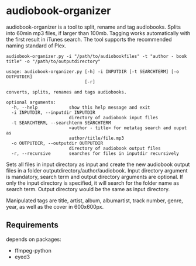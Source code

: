 # audiobook-organizer
audiobook-organizer is a tool to split, rename and tag audiobooks. Splits into 60min mp3 files, if larger than 100mb. Tagging works automatically with the first result in iTunes search.
The tool supports the recommended naming standard of Plex.

`audiobook-organizer.py -i "/path/to/audiobookfiles" -t "author - book title" -o "/path/to/outputdirectory"`
```
usage: audiobook-organizer.py [-h] -i INPUTDIR [-t SEARCHTERM] [-o OUTPUTDIR]
                              [-r]

converts, splits, renames and tags audiobooks.

optional arguments:
  -h, --help            show this help message and exit
  -i INPUTDIR, --inputdir INPUTDIR
                        directory of audiobook input files
  -t SEARCHTERM, --searchterm SEARCHTERM
                        <author - title> for metatag search and ouput as
                        author/title/file.mp3
  -o OUTPUTDIR, --outputdir OUTPUTDIR
                        directory of audiobook output files
  -r, --recursive       searches for files in inputdir recursively
```
Sets all files in input directory as input and create the new audiobook output files in a folder outputdirectory/author/audiobook.
Input directory argument is mandatory, search term and output directory arguments are optional. If only the input directory is specified, it will search for the folder name as search term. Output directory would be the same as input directory.

Manipulated tags are title, artist, album, albumartist, track number, genre, year, as well as the cover in 600x600px.

## Requirements

depends on packages:
- ffmpeg-python
- eyed3
    
